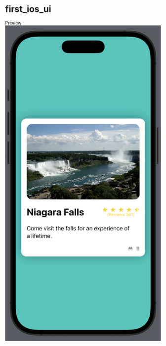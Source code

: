 # first_ios_ui
Preview
![alt text](https://github.com/masterboy376/first_ios_ui/blob/main/preview.png?raw=true)
